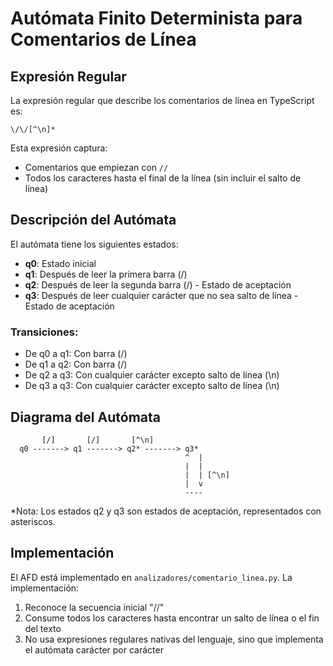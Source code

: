 # Autómata Finito Determinista para Comentarios de Línea

## Expresión Regular
La expresión regular que describe los comentarios de línea en TypeScript es:

```
\/\/[^\n]*
```

Esta expresión captura:
- Comentarios que empiezan con `//`
- Todos los caracteres hasta el final de la línea (sin incluir el salto de línea)

## Descripción del Autómata
El autómata tiene los siguientes estados:
- **q0**: Estado inicial
- **q1**: Después de leer la primera barra (/)
- **q2**: Después de leer la segunda barra (/) - Estado de aceptación
- **q3**: Después de leer cualquier carácter que no sea salto de línea - Estado de aceptación

### Transiciones:
- De q0 a q1: Con barra (/)
- De q1 a q2: Con barra (/)
- De q2 a q3: Con cualquier carácter excepto salto de línea (\n)
- De q3 a q3: Con cualquier carácter excepto salto de línea (\n)

## Diagrama del Autómata
```
       [/]       [/]       [^\n]
  q0 -------> q1 -------> q2* -------> q3*
                                       ^  |
                                       |  |
                                       |  | [^\n]
                                       |  v
                                       ----
```

*Nota: Los estados q2 y q3 son estados de aceptación, representados con asteriscos.

## Implementación
El AFD está implementado en `analizadores/comentario_linea.py`. La implementación:
1. Reconoce la secuencia inicial "//"
2. Consume todos los caracteres hasta encontrar un salto de línea o el fin del texto
3. No usa expresiones regulares nativas del lenguaje, sino que implementa el autómata carácter por carácter 
